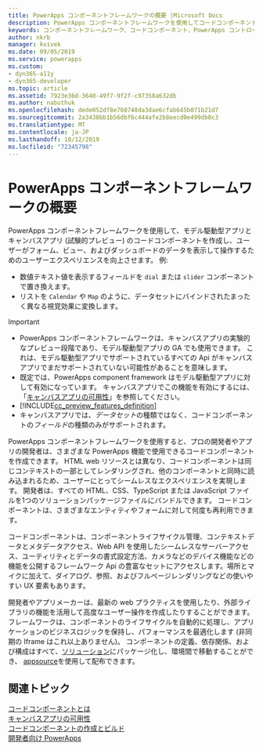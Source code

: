 ```yaml
---
title: PowerApps コンポーネントフレームワークの概要 |Microsoft Docs
description: PowerApps コンポーネントフレームワークを使用してコードコンポーネントを作成し、フォーム、ビュー、およびダッシュボードのデータを表示して操作するための拡張エクスペリエンスを提供します。
keywords: コンポーネントフレームワーク、コードコンポーネント、PowerApps コントロール
author: nkrb
manager: kvivek
ms.date: 09/05/2019
ms.service: powerapps
ms.custom:
- dyn365-a11y
- dyn365-developer
ms.topic: article
ms.assetid: 7923e36d-3640-49f7-9f2f-c97358a632db
ms.author: nabuthuk
ms.openlocfilehash: dede052df8e760748da3dae6cfab645b071b21d7
ms.sourcegitcommit: 2a3430bb1b56dbf6c444afe2b8eecd0e499db0c3
ms.translationtype: MT
ms.contentlocale: ja-JP
ms.lasthandoff: 10/12/2019
ms.locfileid: "72345798"
---
```

# <a name="powerapps-component-framework-overview"></a>PowerApps コンポーネントフレームワークの概要

PowerApps コンポーネントフレームワークを使用して、モデル駆動型アプリとキャンバスアプリ (試験的プレビュー) のコードコンポーネントを作成し、ユーザーがフォーム、ビュー、およびダッシュボードのデータを表示して操作するためのユーザーエクスペリエンスを向上させます。 例:

- 数値テキスト値を表示するフィールドを `dial` または `slider` コンポーネントで置き換えます。
- リストを `Calendar` や `Map` のように、データセットにバインドされたまったく異なる視覚効果に変換します。

> [!IMPORTANT]
> - PowerApps コンポーネントフレームワークは、キャンバスアプリの実験的なプレビュー段階であり、モデル駆動型アプリの GA でも使用できます。 これは、モデル駆動型アプリでサポートされているすべての Api がキャンバスアプリでまだサポートされていない可能性があることを意味します。
> - 既定では、PowerApps component framework はモデル駆動型アプリに対して有効になっています。 キャンバスアプリでこの機能を有効にするには、「[キャンバスアプリの可用性](component-framework-for-canvas-apps.md)」を参照してください。
> - [!INCLUDE[cc_preview_features_definition](../../includes/cc-preview-features-definition.md)]
> - キャンバスアプリでは、*データセット*の種類ではなく、コードコンポーネントの*フィールド*の種類のみがサポートされます。


PowerApps コンポーネントフレームワークを使用すると、プロの開発者やアプリの開発者は、さまざまな PowerApps 機能で使用できるコードコンポーネントを作成できます。 HTML web リソースとは異なり、コードコンポーネントは同じコンテキストの一部としてレンダリングされ、他のコンポーネントと同時に読み込まれるため、ユーザーにとってシームレスなエクスペリエンスを実現します。 開発者は、すべての HTML、CSS、TypeScript または JavaScript ファイルを1つのソリューションパッケージファイルにバンドルできます。 コードコンポーネントは、さまざまなエンティティやフォームに対して何度も再利用できます。

コードコンポーネントは、コンポーネントライフサイクル管理、コンテキストデータとメタデータアクセス、Web API を使用したシームレスなサーバーアクセス、ユーティリティとデータの書式設定方法、カメラなどのデバイス機能などの機能を公開するフレームワーク Api の豊富なセットにアクセスします。場所とマイクに加えて、ダイアログ、参照、およびフルページレンダリングなどの使いやすい UX 要素もあります。  


開発者やアプリメーカーは、最新の web プラクティスを使用したり、外部ライブラリの機能を活用して高度なユーザー操作を作成したりすることができます。 フレームワークは、コンポーネントのライフサイクルを自動的に処理し、アプリケーションのビジネスロジックを保持し、パフォーマンスを最適化します (非同期の Iframe はこれ以上ありません)。 コンポーネントの定義、依存関係、および構成はすべて、[ソリューション](https://docs.microsoft.com/dynamics365/customer-engagement/customize/solutions-overview)にパッケージ化し、環境間で移動することができ、 [appsource](https://appsource.microsoft.com/en-us/marketplace/apps?page=1&product=dynamics-365)を使用して配布できます。  

## <a name="related-topics"></a>関連トピック

[コードコンポーネントとは](custom-controls-overview.md)<br/>
[キャンバスアプリの可用性](component-framework-for-canvas-apps.md)<br/>
[コードコンポーネントの作成とビルド](create-custom-controls-using-pcf.md)<br/>
[開発者向け PowerApps](https://docs.microsoft.com/powerapps/#pivot=home&panel=developer)

